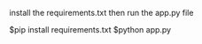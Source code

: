 install the requirements.txt
then run the app.py file

$pip install requirements.txt
$python app.py
